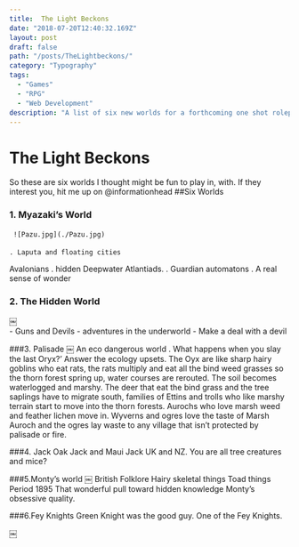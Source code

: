 ```yaml
---
title:  The Light Beckons
date: "2018-07-20T12:40:32.169Z"
layout: post
draft: false
path: "/posts/TheLightbeckons/"
category: "Typography"
tags:
  - "Games"
  - "RPG"
  - "Web Development"
description: "A list of six new worlds for a forthcoming one shot roleplaying game."
---
```


# The Light Beckons
So these are six worlds I thought might be fun to play in, with. If they interest you, hit me up on @informationhead 
##Six Worlds 
### 1.  Myazaki’s World 
	￼![Pazu.jpg](./Pazu.jpg)
	
	. Laputa and floating cities 
  Avalonians 
	. hidden Deepwater Atlantiads. 
	. Guardian automatons
	. A real sense of wonder

### 2.  The Hidden World
￼ 	
	- Guns and Devils  -  adventures in the underworld
	- Make a deal with a devil 

###3.  Palisade
￼ 
An eco dangerous world . What happens when you slay the last  Oryx?’ Answer the ecology upsets. The Oyx are like sharp hairy goblins who eat rats, the rats multiply and eat all the bind weed grasses so the thorn forest spring up, water courses are rerouted. The soil becomes waterlogged and marshy. The deer that eat the bind grass and the tree saplings have to migrate south,   families of Ettins and trolls who like marshy terrain start to move into the thorn forests. 
Aurochs who love  marsh weed and feather lichen move in.   Wyverns and   ogres love the taste of Marsh Auroch and  the ogres lay waste to any village that isn’t protected by palisade or fire. 

###4.  Jack 
Oak Jack and Maui Jack UK and NZ.
You are all tree creatures and mice? 

###5.Monty’s world
￼
British Folklore 
Hairy skeletal things
Toad things 
Period 1895
That wonderful pull toward hidden knowledge 
Monty’s obsessive quality. 

###6.Fey Knights 
Green Knight was the good guy.  One of the Fey Knights. 

￼

